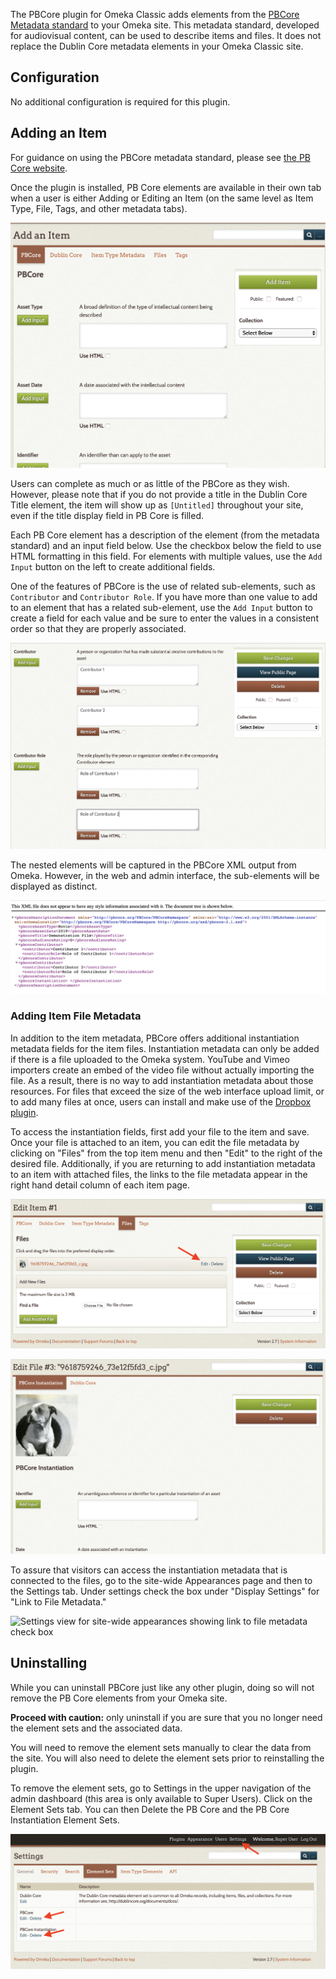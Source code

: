 The PBCore plugin for Omeka Classic adds elements from the [PBCore Metadata standard](https://pbcore.org/) to your Omeka site. This metadata standard, developed for audiovisual content, can be used to describe items and files. It does not replace the Dublin Core metadata elements in your Omeka Classic site.

## Configuration

No additional configuration is required for this plugin.

## Adding an Item

For guidance on using the PBCore metadata standard, please see [the PB Core website](https://pbcore.org/tutorials).

Once the plugin is installed, PB Core elements are available in their own tab when a user is either Adding or Editing an Item (on the same level as Item Type, File, Tags, and other metadata tabs).

![Edit item with PBCore tab highlighted](../doc_files/plugin_images/pbCoreAdd.png)

Users can complete as much or as little of the PBCore as they wish. However, please note that if you do not provide a title in the Dublin Core Title element, the item will show up as `[Untitled]` throughout your site, even if the title display field in PB Core is filled.

Each PB Core element has a description of the element (from the metadata standard) and an input field below. Use the checkbox below the field to use HTML formatting in this field. For elements with multiple values, use the `Add Input` button on the left to create additional fields.  

One of the features of PBCore is the use of related sub-elements, such as `Contributor` and `Contributor Role`. If you have more than one value to add to an element that has a related sub-element, use the `Add Input` button to create a field for each value and be sure to enter the values in a consistent order so that they are properly associated. 

![Edit item with contributor and contributorRole files shown. The two fields under contributor read "Contributor 1" and "Contributor 2" while the two fields under contributorRole read "Role of Contributor 1" and "Role of Contributor2". ](../doc_files/plugin_images/pbCoreNestedElements.png)

The nested elements will be captured in the PBCore XML output from Omeka. However, in the web and admin interface, the sub-elements will be displayed as distinct.

![Generated XML from the PBCore metadata. Shows container element "Contributor" with sub-elements "contributor" and "contributorRole" containing the values "Contributor 1" and "Role of Contributor 1"](../doc_files/plugin_images/pbCoreNestedElementsXML.png)

### Adding Item File Metadata

In addition to the item metadata, PBCore offers additional instantiation metadata fields for the item files. Instantiation metadata can only be added if there is a file uploaded to the Omeka system. YouTube and Vimeo importers create an embed of the video file without actually importing the file. As a result, there is no way to add instantiation metadata about those resources. For files that exceed the size of the web interface upload limit, or to add many files at once, users can install and make use of the [Dropbox plugin](https://omeka.org/classic/plugins/Dropbox/).

To access the instantiation fields, first add your file to the item and save. Once your file is attached to an item, you can edit the file metadata by clicking on "Files" from the top item menu and then "Edit" to the right of the desired file. Additionally, if you are returning to add instantiation metadata to an item with attached files, the links to the file metadata appear in the right hand detail column of each item page.

!["Files" view with the "Edit" button to the right of the image highlighted](../doc_files/plugin_images/pbCoreFile.png)

![Edit view for the file showing the PBCore Instantiation metadata fields](../doc_files/plugin_images/pbCoreFileEdit.png)

To assure that visitors can access the instantiation metadata that is connected to the files, go to the site-wide Appearances page and then to the Settings tab. Under settings check the box under "Display Settings" for "Link to File Metadata."

![Settings view for site-wide appearances showing link to file metadata check box](..doc_files/plugin_images/linkfilemetadata.png)

## Uninstalling

While you can uninstall PBCore just like any other plugin, doing so will not remove the PB Core elements from your Omeka site. 

**Proceed with caution:** only uninstall if you are sure that you no longer need the element sets and the associated data. 

You will need to remove the element sets manually to clear the data from the site. You will also need to delete the element sets prior to reinstalling the plugin.

To remove the element sets, go to Settings in the upper navigation of the admin dashboard (this area is only available to Super Users). Click on the Element Sets tab. You can then Delete the PB Core and the PB Core Instantiation Element Sets. 

![Element Sets view in "Settings" that shows installed metadata schemes, in this case Dublin Core, PBCore, and PBCore Instantiation.](../doc_files/plugin_images/pbCoreDelete.png)